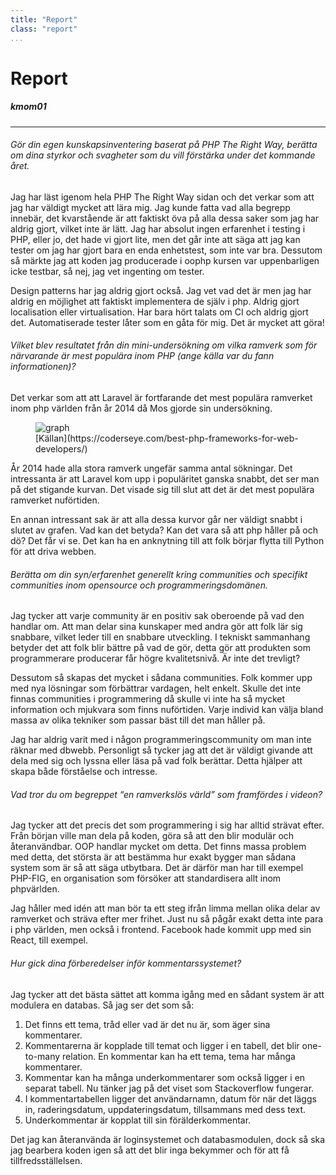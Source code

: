 ```yaml
---
title: "Report"
class: "report"
...
```

Report
=========================

##### kmom01 #####

---------------------------------------

###### Gör din egen kunskapsinventering baserat på PHP The Right Way, berätta om dina styrkor och svagheter som du vill förstärka under det kommande året.

Jag har läst igenom hela PHP The Right Way sidan och det verkar som att jag har väldigt mycket att lära mig. Jag kunde fatta vad alla begrepp innebär, det kvarstående är att faktiskt öva på alla dessa saker som jag har aldrig gjort, vilket inte är lätt. Jag har absolut ingen erfarenhet i testing i PHP, eller jo, det hade vi gjort lite, men det går inte att säga att jag kan tester om jag har gjort bara en enda enhetstest, som inte var bra. Dessutom så märkte jag att koden jag producerade i oophp kursen var uppenbarligen icke testbar, så nej, jag vet ingenting om tester.

Design patterns har jag aldrig gjort också. Jag vet vad det är men jag har aldrig en möjlighet att faktiskt implementera de själv i php.  Aldrig gjort localisation eller virtualisation. Har bara hört talats om CI och aldrig gjort det. Automatiserade tester låter som en gåta för mig.
Det är mycket att göra!

###### Vilket blev resultatet från din mini-undersökning om vilka ramverk som för närvarande är mest populära inom PHP (ange källa var du fann informationen)?

Det verkar som att att Laravel är fortfarande det mest populära ramverket inom php världen från år 2014 då Mos gjorde sin undersökning.

<figure class="figure">
  <img src="https://coderseye.com/wp-content/uploads/google-trends-best-php-frameworks-comparison.png" class="figure-img img-fluid rounded" alt="graph">
  <figcaption class="figure-caption" markdown="1">
  [Källan](https://coderseye.com/best-php-frameworks-for-web-developers/)
  </figcaption>
</figure>

År 2014 hade alla stora ramverk ungefär samma antal sökningar. Det intressanta är att Laravel kom upp i populäritet ganska snabbt, det ser man på det stigande kurvan. Det visade sig till slut att det är det mest populära ramverket nuförtiden.

En annan intressant sak är att alla dessa kurvor går ner väldigt snabbt i slutet av grafen. Vad kan det betyda? Kan det vara så att php håller på och dö? Det får vi se. Det kan ha en anknytning till att folk börjar flytta till Python för att driva webben.

###### Berätta om din syn/erfarenhet generellt kring communities och specifikt communities inom opensource och programmeringsdomänen.

Jag tycker att varje community är en positiv sak oberoende på vad den handlar om. Att man delar sina kunskaper med andra gör att folk lär sig snabbare, vilket leder till en snabbare utveckling. I tekniskt sammanhang betyder det att folk blir bättre på vad de gör, detta gör att produkten som programmerare producerar får högre kvalitetsnivå. Är inte det trevligt?

Dessutom så skapas det mycket i sådana communities. Folk kommer upp med nya lösningar som förbättrar vardagen, helt enkelt. Skulle det inte finnas communities i programmering då skulle vi inte ha så mycket information och mjukvara som finns nuförtiden.
Varje individ kan välja bland massa av olika tekniker som passar bäst till det man håller på.

Jag har aldrig varit med i någon programmeringscommunity om man inte räknar med dbwebb. Personligt så tycker jag att det är väldigt givande att dela med sig och lyssna eller läsa på vad folk berättar. Detta hjälper att skapa både förståelse och intresse.

###### Vad tror du om begreppet “en ramverkslös värld” som framfördes i videon?

Jag tycker att det precis det som programmering i sig har alltid strävat efter. Från början ville man dela på koden, göra så att den blir modulär och återanvändbar. OOP handlar mycket om detta. Det finns massa problem med detta, det största är att bestämma hur exakt bygger man sådana system som är så att säga utbytbara. Det är därför man har till exempel PHP-FIG, en organisation som försöker att standardisera allt inom phpvärlden.

Jag håller med idén att man bör ta ett steg ifrån limma mellan olika delar av ramverket och sträva efter mer frihet. Just nu så pågår exakt detta inte para i php världen, men också i frontend. Facebook hade kommit upp med sin React, till exempel.

###### Hur gick dina förberedelser inför kommentarssystemet?

Jag tycker att det bästa sättet att komma igång med en sådant system är att modulera en databas. Så jag ser det som så:

1. Det finns ett tema, tråd eller vad är det nu är, som äger sina kommentarer.
2. Kommentarerna är kopplade till temat och ligger i en tabell, det blir one-to-many relation. En kommentar kan ha ett tema, tema har många kommentarer.
3. Kommentar kan ha många underkommentarer som också ligger i en separat tabell. Nu tänker jag på det viset som Stackoverflow fungerar.
4. I kommentartabellen ligger det användarnamn, datum för när det läggs in, raderingsdatum, uppdateringsdatum, tillsammans med dess text.
5. Underkommentar är kopplat till sin förälderkommentar.

Det jag kan återanvända är loginsystemet och databasmodulen, dock så ska jag bearbera koden igen så att det blir inga bekymmer och för att få tillfredsställelsen.
